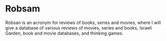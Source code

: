 # Robsam
Robsan is an acronym for reviews of books, series and movies, where I will give a database of various reviews of movies, series and books, Israeli Garden, book and movie databases, and thinking games.
